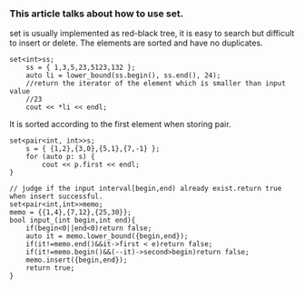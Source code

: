 ### This article talks about how to use set.
set is usually implemented as red-black tree, it is easy to search but 
difficult to insert or delete. The elements are sorted and have no duplicates.

```
set<int>ss;
	ss = { 1,3,5,23,5123,132 };
	auto li = lower_bound(ss.begin(), ss.end(), 24);
	//return the iterator of the element which is smaller than input value
	//23
	cout << *li << endl;
```
It is sorted according to the first element when storing pair.
```
set<pair<int, int>>s;
	s = { {1,2},{3,0},{5,1},{7,-1} };
	for (auto p: s) {
		cout << p.first << endl;
}

// judge if the input interval[begin,end) already exist.return true when insert successful.
set<pair<int,int>>memo;
memo = {{1,4},{7,12},{25,30}};
bool input_(int begin,int end){
	if(begin<0||end<0)return false;
	auto it = memo.lower_bound({begin,end});
	if(it!=memo.end()&&it->first < e)return false;
	if(it!=memo.begin()&&(--it)->second>begin)return false; 
	memo.insert({begin,end});
	return true;
}

```

